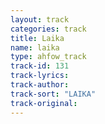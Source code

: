 ```yaml
---
layout: track
categories: track
title: Laika
name: laika
type: ahfow_track
track-id: 131
track-lyrics: 
track-author: 
track-sort: "LAIKA"
track-original: 
---
```

